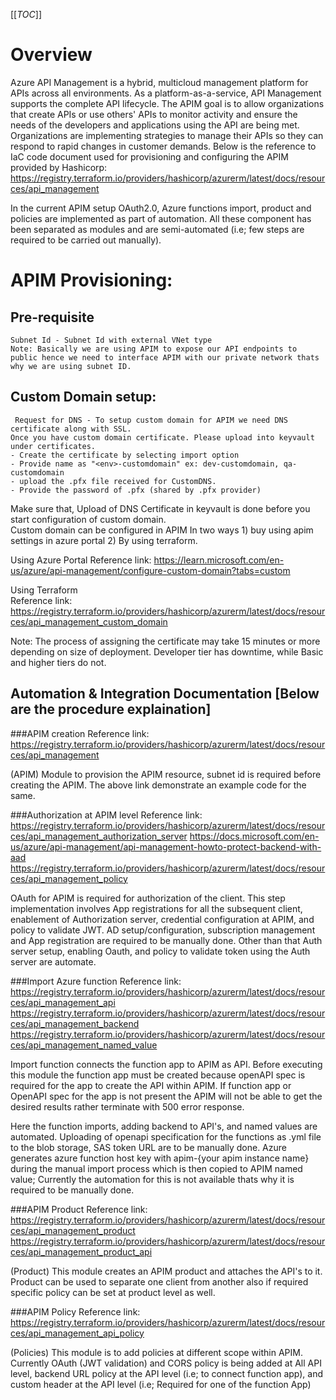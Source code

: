 [[_TOC_]]

# Overview
Azure API Management is a hybrid, multicloud management platform for APIs across all environments. As a platform-as-a-service, API Management supports the complete API lifecycle.
The APIM goal is to allow organizations that create APIs or use others' APIs to monitor activity and ensure the needs of the developers and applications using the API are being met. Organizations are implementing strategies to manage their APIs so they can respond to rapid changes in customer demands.
Below is the reference to IaC code document used for provisioning and configuring the APIM provided by Hashicorp:
https://registry.terraform.io/providers/hashicorp/azurerm/latest/docs/resources/api_management

In the current APIM setup OAuth2.0, Azure functions import, product and policies are implemented as part of automation. All these component has been separated as modules and are semi-automated (i.e; few steps are required to be carried out manually).

# APIM Provisioning:
## Pre-requisite
    Subnet Id - Subnet Id with external VNet type 
    Note: Basically we are using APIM to expose our API endpoints to public hence we need to interface APIM with our private network thats why we are using subnet ID.

## Custom Domain setup:
     Request for DNS - To setup custom domain for APIM we need DNS certificate along with SSL. 
    Once you have custom domain certificate. Please upload into keyvault under certificates.
    - Create the certificate by selecting import option
    - Provide name as "<env>-customdomain" ex: dev-customdomain, qa-customdomain
    - upload the .pfx file received for CustomDNS.
    - Provide the password of .pfx (shared by .pfx provider)

Make sure that, Upload of DNS Certificate in keyvault is done before you start configuration of custom domain.    
Custom domain can be configured in APIM In two ways 1) buy using apim settings in azure portal 2) By using terraform.

Using Azure Portal
Reference link: https://learn.microsoft.com/en-us/azure/api-management/configure-custom-domain?tabs=custom

Using Terraform   
Reference link: https://registry.terraform.io/providers/hashicorp/azurerm/latest/docs/resources/api_management_custom_domain 

Note:
The process of assigning the certificate may take 15 minutes or more depending on size of deployment. Developer tier has downtime, while Basic and higher tiers do not.
    
## Automation & Integration Documentation [Below are the procedure explaination]
###APIM creation
Reference link: https://registry.terraform.io/providers/hashicorp/azurerm/latest/docs/resources/api_management

(APIM) Module to provision the APIM resource, subnet id is required before creating the APIM. The above link demonstrate an example code for the same. 

###Authorization at APIM level
Reference link: https://registry.terraform.io/providers/hashicorp/azurerm/latest/docs/resources/api_management_authorization_server
https://docs.microsoft.com/en-us/azure/api-management/api-management-howto-protect-backend-with-aad
https://registry.terraform.io/providers/hashicorp/azurerm/latest/docs/resources/api_management_policy

OAuth for APIM is required for authorization of the client. This step implementation involves App registrations for all the subsequent client, enablement of Authorization server, credential configuration at APIM, and policy to validate JWT.
AD setup/configuration, subscription management and App registration are required to be manually done. Other than that Auth server setup, enabling Oauth, and policy to validate token using the Auth server are automate.

###Import Azure function
Reference link: https://registry.terraform.io/providers/hashicorp/azurerm/latest/docs/resources/api_management_api
https://registry.terraform.io/providers/hashicorp/azurerm/latest/docs/resources/api_management_backend
https://registry.terraform.io/providers/hashicorp/azurerm/latest/docs/resources/api_management_named_value

Import function connects the function app to APIM as API. Before executing this module the function app must be created because openAPI spec is required for the app to create the API within APIM. If function app or OpenAPI spec for the app is not present the APIM will not be able to get the desired results rather terminate with 500 error response.

Here the function imports, adding backend to API's, and named values are automated. Uploading of openapi specification for the functions as .yml file to the blob storage, SAS token URL are to be manually done. 
Azure generates azure function host key with apim-{your apim instance name} during the manual import process which is then copied to APIM named value; Currently the automation for this is not available thats why it is required to be manually done.

###APIM Product
Reference link: https://registry.terraform.io/providers/hashicorp/azurerm/latest/docs/resources/api_management_product
https://registry.terraform.io/providers/hashicorp/azurerm/latest/docs/resources/api_management_product_api

(Product) This module creates an APIM product and attaches the API's to it. Product can be used to separate one client from another also if required specific policy can be set at product level as well. 


###APIM Policy
Reference link: https://registry.terraform.io/providers/hashicorp/azurerm/latest/docs/resources/api_management_api_policy

(Policies) This module is to add policies at different scope within APIM. 
Currently OAuth (JWT validation) and CORS policy is being added at All API level, backend URL policy at the API level (i.e; to connect function app), and custom header at the API level (i.e; Required for one of the function App)
